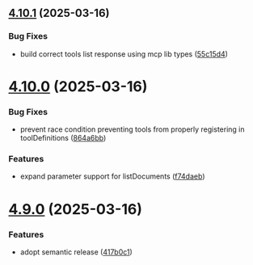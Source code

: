 ## [4.10.1](https://github.com/mmmeff/outline-mcp-server/compare/v4.10.0...v4.10.1) (2025-03-16)


### Bug Fixes

* build correct tools list response using mcp lib types ([55c15d4](https://github.com/mmmeff/outline-mcp-server/commit/55c15d444698993bb2a5d7f3250c09207bc1663d))

# [4.10.0](https://github.com/mmmeff/outline-mcp-server/compare/v4.9.0...v4.10.0) (2025-03-16)


### Bug Fixes

* prevent race condition preventing tools from properly registering in toolDefinitions ([864a6bb](https://github.com/mmmeff/outline-mcp-server/commit/864a6bb915943017fdbd99b12baa73eed499b0df))


### Features

* expand parameter support for listDocuments ([f74daeb](https://github.com/mmmeff/outline-mcp-server/commit/f74daeb0789f29766dd95f6a6aa8c91875b370dd))

# [4.9.0](https://github.com/mmmeff/outline-mcp-server/compare/v4.8.3...v4.9.0) (2025-03-16)


### Features

* adopt semantic release ([417b0c1](https://github.com/mmmeff/outline-mcp-server/commit/417b0c1653cac61ccd79ec8acddacb75bec1e611))
